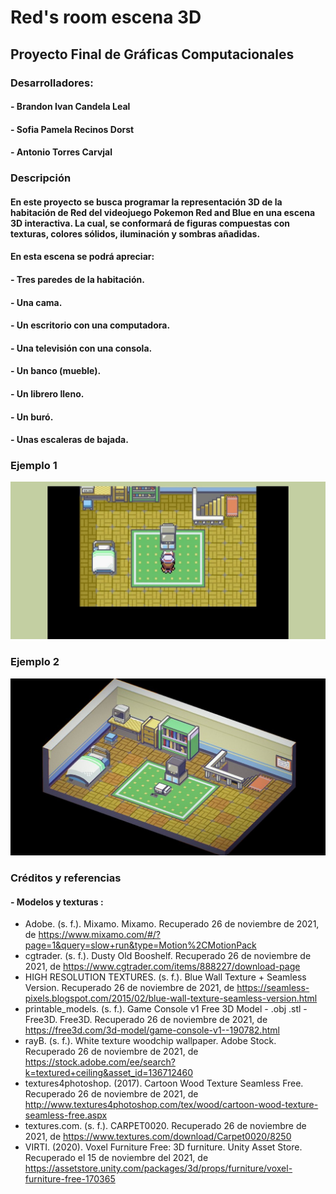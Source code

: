 # Red's room escena 3D
## Proyecto Final de Gráficas Computacionales

### Desarrolladores:
####  - Brandon Ivan Candela Leal
####  - Sofia Pamela Recinos Dorst
####  - Antonio Torres Carvjal

### Descripción
#### En este proyecto se busca programar la representación 3D de la habitación de Red del videojuego Pokemon Red and Blue en una escena 3D interactiva. La cual, se conformará de figuras compuestas con texturas, colores sólidos, iluminación y sombras añadidas.
#### En esta escena se podrá apreciar:
####  - Tres paredes de la habitación.
####  - Una cama.
####  - Un escritorio con una computadora.
####  - Una televisión con una consola.
####  - Un banco (mueble).
####  - Un librero lleno.
####  - Un buró.
####  - Unas escaleras de bajada.

### Ejemplo 1
![screenshot](Ejemplo1.jpg)

### Ejemplo 2
![Screenshot](Ejemplo2.jpeg) 

### Créditos y referencias
#### - Modelos y texturas :
- Adobe. (s. f.). Mixamo. Mixamo. Recuperado 26 de noviembre de 2021, de https://www.mixamo.com/#/?page=1&query=slow+run&type=Motion%2CMotionPack
- cgtrader. (s. f.). Dusty Old Booshelf. Recuperado 26 de noviembre de 2021, de https://www.cgtrader.com/items/888227/download-page
- HIGH RESOLUTION TEXTURES. (s. f.). Blue Wall Texture + Seamless Version. Recuperado 26 de noviembre de 2021, de https://seamless-pixels.blogspot.com/2015/02/blue-wall-texture-seamless-version.html
- printable_models. (s. f.). Game Console v1 Free 3D Model - .obj .stl - Free3D. Free3D. Recuperado 26 de noviembre de 2021, de https://free3d.com/3d-model/game-console-v1--190782.html
- rayB. (s. f.). White texture woodchip wallpaper. Adobe Stock. Recuperado 26 de noviembre de 2021, de https://stock.adobe.com/ee/search?k=textured+ceiling&asset_id=136712460
- textures4photoshop. (2017). Cartoon Wood Texture Seamless Free. Recuperado 26 de noviembre de 2021, de http://www.textures4photoshop.com/tex/wood/cartoon-wood-texture-seamless-free.aspx
- textures.com. (s. f.). CARPET0020. Recuperado 26 de noviembre de 2021, de https://www.textures.com/download/Carpet0020/8250
- VIRTI. (2020). Voxel Furniture Free: 3D furniture. Unity Asset Store. Recuperado el 15 de noviembre del 2021, de https://assetstore.unity.com/packages/3d/props/furniture/voxel-furniture-free-170365

